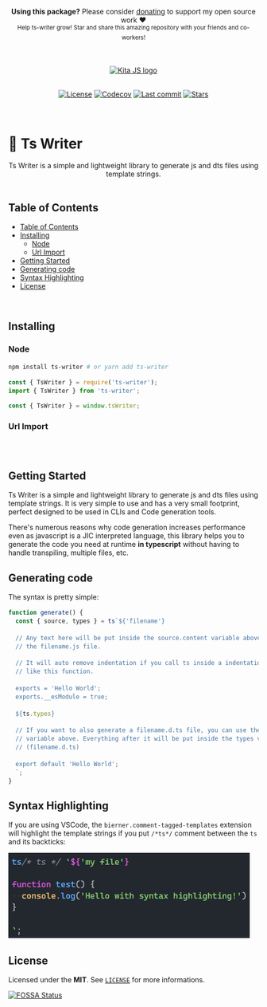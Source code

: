<p align="center">
   <b>Using this package?</b> Please consider <a href="https://github.com/sponsors/arthurfiorette" target="_blank">donating</a> to support my open source work ❤️
  <br />
  <sup>
   Help ts-writer grow! Star and share this amazing repository with your friends and co-workers!
  </sup>
</p>

<br />

<p align="center" >
  <a href="https://kita.js.org" target="_blank" rel="noopener noreferrer">
    <img src="https://kita.js.org/logo.png" width="180" alt="Kita JS logo" />
  </a>
</p>

<br />

<div align="center">
  <a title="MIT license" target="_blank" href="https://github.com/kitajs/kitajs/blob/master/LICENSE"><img alt="License" src="https://img.shields.io/github/license/kitajs/kitajs"></a>
  <a title="Codecov" target="_blank" href="https://app.codecov.io/gh/kitajs/kitajs"><img alt="Codecov" src="https://img.shields.io/codecov/c/github/kitajs/kitajs?token=ML0KGCU0VM"></a>
  <a title="Last Commit" target="_blank" href="https://github.com/kitajs/kitajs/commits/master"><img alt="Last commit" src="https://img.shields.io/github/last-commit/kitajs/kitajs"></a>
  <a href="https://github.com/kitajs/kitajs/stargazers"><img src="https://img.shields.io/github/stars/kitajs/kitajs?logo=github&label=Stars" alt="Stars"></a>
</div>

<br />
<br />

<h1>🧾 Ts Writer</h1>

<p align="center">
  Ts Writer is a simple and lightweight library to generate js and dts files using template strings.
  <br />
  <br />
</p>

## Table of Contents

- [Table of Contents](#table-of-contents)
- [Installing](#installing)
  - [Node](#node)
  - [Url Import](#url-import)
- [Getting Started](#getting-started)
- [Generating code](#generating-code)
- [Syntax Highlighting](#syntax-highlighting)
- [License](#license)

<br />

## Installing

### Node

```sh
npm install ts-writer # or yarn add ts-writer
```

```js
const { TsWriter } = require('ts-writer');
import { TsWriter } from 'ts-writer';
```

```js
const { TsWriter } = window.tsWriter;
```

### Url Import

```ts

```

<br />

## Getting Started

Ts Writer is a simple and lightweight library to generate js and dts files using template
strings. It is very simple to use and has a very small footprint, perfect designed to be
used in CLIs and Code generation tools.

There's numerous reasons why code generation increases performance even as javascript is a
JIC interpreted language, this library helps you to generate the code you need at runtime
**in typescript** without having to handle transpiling, multiple files, etc.

## Generating code

The syntax is pretty simple:

```ts
function generate() {
  const { source, types } = ts`${'filename'}

  // Any text here will be put inside the source.content variable above. Under
  // the filename.js file.

  // It will auto remove indentation if you call ts inside a indentation block.
  // like this function.

  exports = 'Hello World';
  exports.__esModule = true;

  ${ts.types}

  // If you want to also generate a filename.d.ts file, you can use the ts.types
  // variable above. Everything after it will be put inside the types variable above.
  // (filename.d.ts)

  export default 'Hello World';
  `;
}
```

## Syntax Highlighting

If you are using VSCode, the `bierner.comment-tagged-templates` extension will highlight
the template strings if you put `/*ts*/` comment between the `ts` and its backticks:

![example](assets/syntax-highlighting.png)

## License

Licensed under the **MIT**. See [`LICENSE`](LICENSE) for more informations.

[![FOSSA Status](https://app.fossa.com/api/projects/git%2Bgithub.com%2Farthurfiorette%2Ftinylibs.svg?type=small)](https://app.fossa.com/projects/git%2Bgithub.com%2Farthurfiorette%2Ftinylibs?ref=badge_small)

<br />
